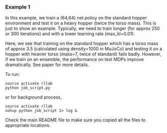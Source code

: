 ### Example 1
In this example, we train a (64,64) net policy on the standard hopper environment and test it on a heavy hopper (twice the torso mass). This is just to show an example. Typically, we need to train longer (for approx 250 or 300 iterations) and with a lower learning rate (max_kl=0.01).

Here, we see that training on the standard hopper which has a torso mass of approx 3.5 (calculated using density=1000 in MuJoCo) and testing it on a hopper with heavier torso (mass=7, twice of standard) fails badly. However, if we train on an ensemble, the performance on test MDPs improve dramatically. See paper for more details.

To run:
```
source activate rllab
python job_script.py
```
or for background process,
```
source activate rllab
nohup python job_script 2> log &
```

Check the main README file to make sure you copied all the files to appropriate locations.

